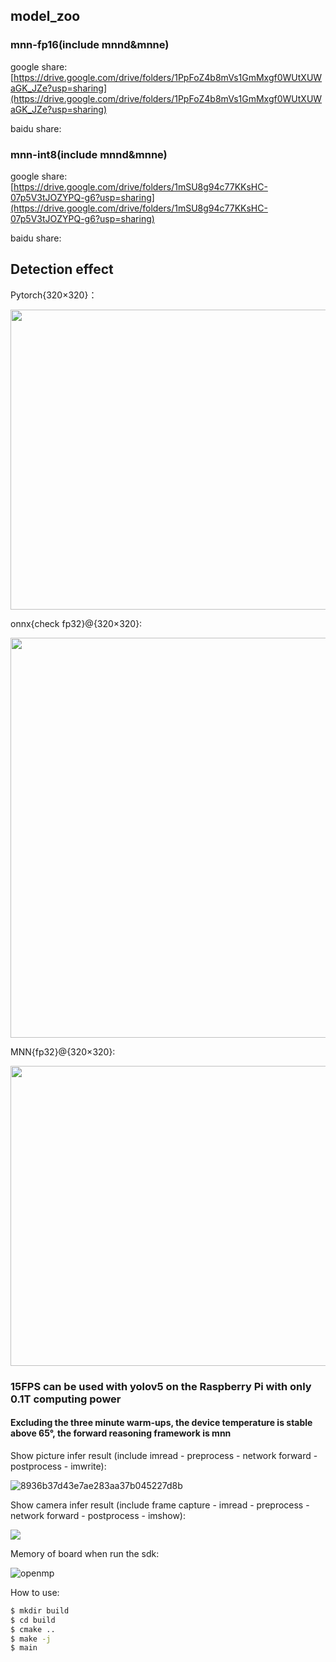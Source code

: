 ## model_zoo

### mnn-fp16(include mnnd&mnne)

google share: [https://drive.google.com/drive/folders/1PpFoZ4b8mVs1GmMxgf0WUtXUWaGK_JZe?usp=sharing](https://drive.google.com/drive/folders/1PpFoZ4b8mVs1GmMxgf0WUtXUWaGK_JZe?usp=sharing)

baidu share: []()

### mnn-int8(include mnnd&mnne)

google share: [https://drive.google.com/drive/folders/1mSU8g94c77KKsHC-07p5V3tJOZYPQ-g6?usp=sharing](https://drive.google.com/drive/folders/1mSU8g94c77KKsHC-07p5V3tJOZYPQ-g6?usp=sharing)

baidu share: []()

## Detection effect

Pytorch{320×320}：

<img src="https://github.com/ppogg/YOLOv5-Lite/assets/82716366/3ad8cb35-0a2e-4edf-af6c-ff0cf946f355" width="640" height="480"/><br/>

onnx{check fp32}@{320×320}:

<img src="https://github.com/ppogg/YOLOv5-Lite/assets/82716366/66a0f7e2-aaa2-4597-a419-10a193c19015" width="640" height="640"/><br/>

MNN{fp32}@{320×320}:

<img src="https://github.com/ppogg/YOLOv5-Lite/assets/82716366/7ab98964-05d4-42d0-a011-c464b457955d" width="640" height="480"/><br/>

### 15FPS can be used with yolov5 on the Raspberry Pi with only 0.1T computing power

#### Excluding the three minute warm-ups, the device temperature is stable above 65°, the forward reasoning framework is mnn

Show picture infer result (include imread - preprocess - network forward - postprocess - imwrite):

![8936b37d43e7ae283aa37b045227d8b](https://github.com/ppogg/YOLOv5-Lite/assets/82716366/29b4756d-8280-4caf-9aef-fe4dff8af79d)

Show camera infer result (include frame capture - imread - preprocess - network forward - postprocess - imshow):

![](https://pic2.zhimg.com/80/v2-55a619359357c1dda6d945866ac27855_720w.webp)

Memory of board when run the sdk:

![openmp](https://github.com/ppogg/YOLOv5-Lite/assets/82716366/6b904747-ccbd-4bc7-a451-ee551a426d77)

How to use:
```bash
$ mkdir build
$ cd build
$ cmake ..
$ make -j
$ main
```

